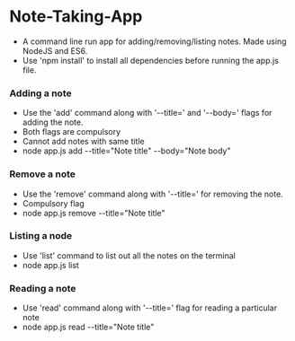 # Note-Taking-App
- A command line run app for adding/removing/listing notes. Made using NodeJS and ES6.
- Use 'npm install' to install all dependencies before running the app.js file.

### Adding a note
- Use the 'add' command along with '--title=' and '--body=' flags for adding the note.
- Both flags are compulsory
- Cannot add notes with same title
- node app.js add --title="Note title" --body="Note body"

### Remove a note
- Use the 'remove' command along with '--title=' for removing the note.
- Compulsory flag
- node app.js remove --title="Note title"

### Listing a node
- Use 'list' command to list out all the notes on the terminal
- node app.js list

### Reading a note
- Use 'read' command along with '--title=' flag for reading a particular note
- node app.js read --title="Note title"


